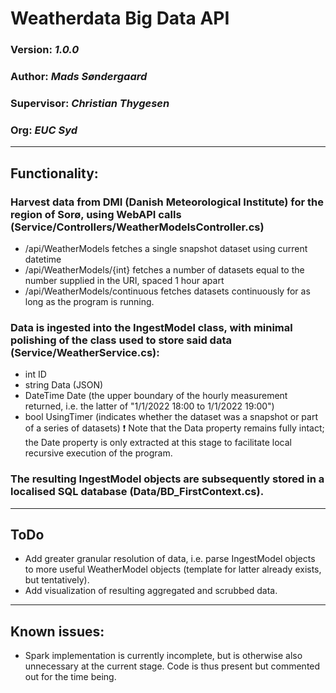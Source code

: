 ﻿# Weatherdata Big Data API
### Version: *1.0.0*
### Author: *Mads Søndergaard*
### Supervisor: *Christian Thygesen*
### Org: *EUC Syd*

---
## Functionality:
### Harvest data from DMI (Danish Meteorological Institute) for the region of Sorø, using WebAPI calls (Service/Controllers/WeatherModelsController.cs)
- /api/WeatherModels fetches a single snapshot dataset using current datetime
- /api/WeatherModels/{int} fetches a number of datasets equal to the number supplied in the URI, spaced 1 hour apart
- /api/WeatherModels/continuous fetches datasets continuously for as long as the program is running.

### Data is ingested into the IngestModel class, with minimal polishing of the class used to store said data (Service/WeatherService.cs):
- int ID
- string Data (JSON)
- DateTime Date (the upper boundary of the hourly measurement returned, i.e. the latter of "1/1/2022 18:00 to 1/1/2022 19:00")
- bool UsingTimer (indicates whether the dataset was a snapshot or part of a series of datasets)
:exclamation: Note that the Data property remains fully intact; the Date property is only extracted at this stage to facilitate local recursive execution of the program.

### The resulting IngestModel objects are subsequently stored in a localised SQL database (Data/BD_FirstContext.cs).
---
## ToDo
- Add greater granular resolution of data, i.e. parse IngestModel objects to more useful WeatherModel objects (template for latter already exists, but tentatively).
- Add visualization of resulting aggregated and scrubbed data.
---
## Known issues:
- Spark implementation is currently incomplete, but is otherwise also unnecessary at the current stage. Code is thus present but commented out for the time being.